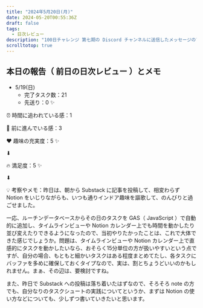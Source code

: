 ```yaml
---
title: "2024年5月20日(月)"
date: 2024-05-20T00:55:36Z
draft: false
tags:
  - 日次レビュー
description: "100日チャレンジ 第七期の Discord チャンネルに送信したメッセージのアーカイブ"
scrolltotop: true
---
```


## 本日の報告（ 前日の日次レビュー ）とメモ

- 5/19(日)
  - 完了タスク数：21
  - 先送り：0 ✨

⏰ 時間に追われている感：1

💪 前に進んでいる感：3

❤️ 趣味の充実度：5 ✨

⬇︎

🔥 満足度：5 ✨

⬇︎

💡 考察やメモ：昨日は、朝から Substack に記事を投稿して、相変わらず Notion をいじりながらも、いつも通りインドア趣味を謳歌して、のんびりと過ごせました。

一応、ルーチンデータベースからその日のタスクを GAS（ JavaScript ）で自動的に追加し、タイムラインビューや Notion カレンダー上でも時間を動かしたり並び変えたりできるようになったので、当初やりたかったことは、これで大体できた感じでしょうか。問題は、タイムラインビューや Notion カレンダー上で直感的にタスクを動かしたいなら、おそらく15分単位の方が扱いやすいという点ですが、自分の場合、もともと細かいタスクはある程度まとめてたし、各タスクにバッファを多めに確保しておくタイプなので、実は、割とちょうどいいのかもしれません。まぁ、その辺は、要検討ですね。

また、昨日で Substack への投稿は落ち着いたはずなので、そろそろ note の方でも、自分なりのタスクシュートの実践についてというか、まずは Notion の使い方などについても、少しずつ書いていきたいと思います。
